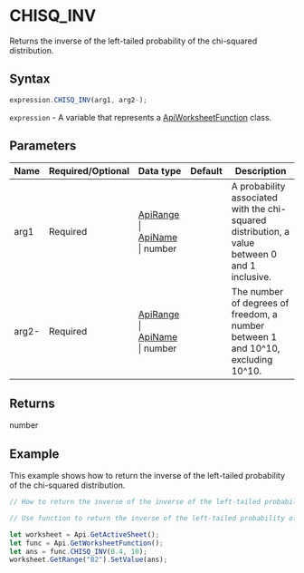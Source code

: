 # CHISQ_INV

Returns the inverse of the left-tailed probability of the chi-squared distribution.

## Syntax

```javascript
expression.CHISQ_INV(arg1, arg2-);
```

`expression` - A variable that represents a [ApiWorksheetFunction](../ApiWorksheetFunction.md) class.

## Parameters

| **Name** | **Required/Optional** | **Data type** | **Default** | **Description** |
| ------------- | ------------- | ------------- | ------------- | ------------- |
| arg1 | Required | [ApiRange](../../ApiRange/ApiRange.md) \| [ApiName](../../ApiName/ApiName.md) \| number |  | A probability associated with the chi-squared distribution, a value between 0 and 1 inclusive. |
| arg2- | Required | [ApiRange](../../ApiRange/ApiRange.md) \| [ApiName](../../ApiName/ApiName.md) \| number |  | The number of degrees of freedom, a number between 1 and 10^10, excluding 10^10. |

## Returns

number

## Example

This example shows how to return the inverse of the left-tailed probability of the chi-squared distribution.

```javascript editor-xlsx
// How to return the inverse of the inverse of the left-tailed probability of the chi-squared distribution.

// Use function to return the inverse of the left-tailed probability of the chi-squared distribution.

let worksheet = Api.GetActiveSheet();
let func = Api.GetWorksheetFunction();
let ans = func.CHISQ_INV(0.4, 10);
worksheet.GetRange("B2").SetValue(ans);
```
